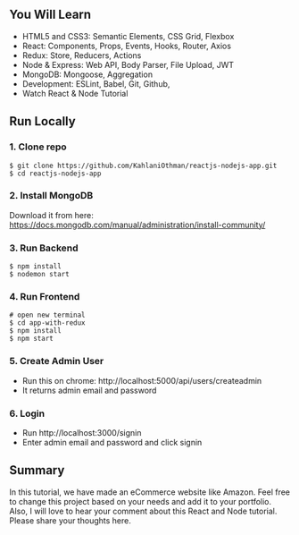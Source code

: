 ## You Will Learn

- HTML5 and CSS3: Semantic Elements, CSS Grid, Flexbox
- React: Components, Props, Events, Hooks, Router, Axios
- Redux: Store, Reducers, Actions
- Node & Express: Web API, Body Parser, File Upload, JWT
- MongoDB: Mongoose, Aggregation
- Development: ESLint, Babel, Git, Github,
- Watch React & Node Tutorial

## Run Locally

### 1. Clone repo

```
$ git clone https://github.com/KahlaniOthman/reactjs-nodejs-app.git
$ cd reactjs-nodejs-app
```

### 2. Install MongoDB

Download it from here: https://docs.mongodb.com/manual/administration/install-community/

### 3. Run Backend

```
$ npm install
$ nodemon start
```

### 4. Run Frontend

```
# open new terminal
$ cd app-with-redux
$ npm install
$ npm start
```

### 5. Create Admin User

- Run this on chrome: http://localhost:5000/api/users/createadmin
- It returns admin email and password

### 6. Login

- Run http://localhost:3000/signin
- Enter admin email and password and click signin

## Summary

In this tutorial, we have made an eCommerce website like Amazon. Feel free to change this project based on your needs and add it to your portfolio.
Also, I will love to hear your comment about this React and Node tutorial. Please share your thoughts here.

